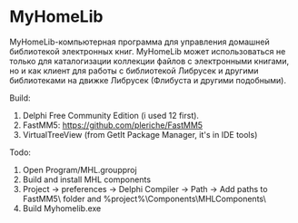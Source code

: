 # MyHomeLib
MyHomeLib-компьютерная программа для управления домашней библиотекой электронных книг.
MyHomeLib может использоваться не только для каталогизации коллекции файлов
с электронными книгами, но и как клиент для работы с библиотекой Либрусек
и другими библиотеками на движке Либрусек (Флибуста и другими подобными).

Build:
1. Delphi Free Community Edition (i used 12 first).
2. FastMM5: https://github.com/pleriche/FastMM5
3. VirtualTreeView (from GetIt Package Manager, it's in IDE tools)

Todo:
1. Open Program/MHL.groupproj
2. Build and install MHL components
3. Project -> preferences -> Delphi Compiler -> Path ->
      Add paths to FastMM5\ folder and %project%\Components\MHLComponents\
4. Build Myhomelib.exe